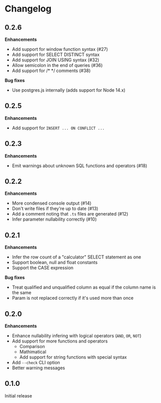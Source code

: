 # Changelog

## 0.2.6

**Enhancements**

- Add support for window function syntax (#27)
- Add support for SELECT DISTINCT syntax
- Add support for JOIN USING syntax (#32)
- Allow semicolon in the end of queries (#36)
- Add support for /\* \*/ comments (#38)

**Bug fixes**

- Use postgres.js internally (adds support for Node 14.x)

## 0.2.5

**Enhancements**

- Add support for `INSERT ... ON CONFLICT ...`

## 0.2.3

**Enhancements**

- Emit warnings about unknown SQL functions and operators (#18)

## 0.2.2

**Enhancements**

- More condensed console output (#14)
- Don't write files if they're up to date (#13)
- Add a comment noting that `.ts` files are generated (#12)
- Infer parameter nullability correctly (#10)

## 0.2.1

**Enhancements**

- Infer the row count of a "calculator" SELECT statement as one
- Support boolean, null and float constants
- Support the CASE expression

**Bug fixes**

- Treat qualified and unqualified column as equal if the column name
  is the same
- Param is not replaced correctly if it's used more than once

## 0.2.0

**Enhancements**

- Enhance nullability infering with logical operators (`AND`, `OR`, `NOT`)
- Add support for more functions and operators
  - Comparison
  - Mathimatical
  - Add support for string functions with special syntax
- Add `--check` CLI option
- Better warning messages

## 0.1.0

Initial release
